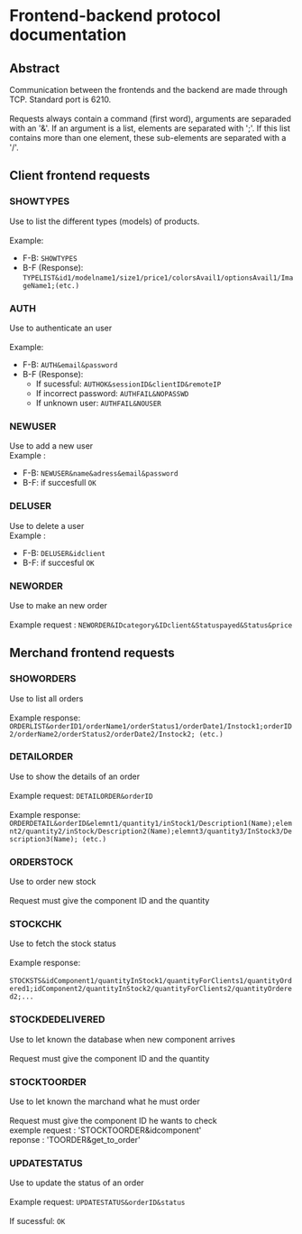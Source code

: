 # Frontend-backend protocol documentation
## Abstract
Communication between the frontends and the backend are made through TCP. Standard port is 6210.<br>  
Requests always contain a command (first word), arguments are separaded with an '&'.
If an argument is a list, elements are separated with ';'. If this list contains more than one element, these sub-elements are separated with a '/'.<br>  
## Client frontend requests
### SHOWTYPES
Use to list the different types (models) of products.<br>  
Example:<br>  
- F-B: `SHOWTYPES`<br>  
- B-F (Response): `TYPELIST&id1/modelname1/size1/price1/colorsAvail1/optionsAvail1/ImageName1;(etc.)` <br>  
### AUTH
Use to authenticate an user<br>  
Example:<br>
- F-B: `AUTH&email&password`
- B-F (Response):  
  - If sucessful: `AUTHOK&sessionID&clientID&remoteIP` 
  - If incorrect password: `AUTHFAIL&NOPASSWD` 
  - If unknown user: `AUTHFAIL&NOUSER` 
### NEWUSER 
Use to add a new user<br>
Example : <br>
- F-B: `NEWUSER&name&adress&email&password`
- B-F: if succesfull `OK`
### DELUSER 
Use to delete a user<br>
Example : <br>
- F-B: `DELUSER&idclient`
- B-F: if succesful `OK`
### NEWORDER
Use to make an new order <br>  
Example request : `NEWORDER&IDcategory&IDclient&Statuspayed&Status&price`<br>  
## Merchand frontend requests<br>  
### SHOWORDERS
Use to list all orders<br>  
Example response: `ORDERLIST&orderID1/orderName1/orderStatus1/orderDate1/Instock1;orderID2/orderName2/orderStatus2/orderDate2/Instock2; (etc.)`<br>  
### DETAILORDER
Use to show the details of an order<br>  
Example request: `DETAILORDER&orderID`<br>  
Example response: `ORDERDETAIL&orderID&elemnt1/quantity1/inStock1/Description1(Name);elemnt2/quantity2/inStock/Description2(Name);elemnt3/quantity3/InStock3/Description3(Name); (etc.)`<br>  
### ORDERSTOCK
Use to order new stock<br>  
Request must give the component ID and the quantity <br>
### STOCKCHK
Use to fetch the stock status<br>  
Example response:<br>  
`STOCKSTS&idComponent1/quantityInStock1/quantityForClients1/quantityOrdered1;idComponent2/quantityInStock2/quantityForClients2/quantityOrdered2;...`
### STOCKDEDELIVERED
Use to let known the database when new component arrives<br>  
Request must give the component ID and the quantity<br>  
### STOCKTOORDER
Use to let known the marchand what he must order<br>  
Request must give the component ID he wants to check<br> 
exemple request : 'STOCKTOORDER&idcomponent'<br>
reponse : 'TOORDER&get_to_order'
### UPDATESTATUS
Use to update the status of an order<br>  
Example request: `UPDATESTATUS&orderID&status`<br>  
If sucessful: `OK`<br>  
